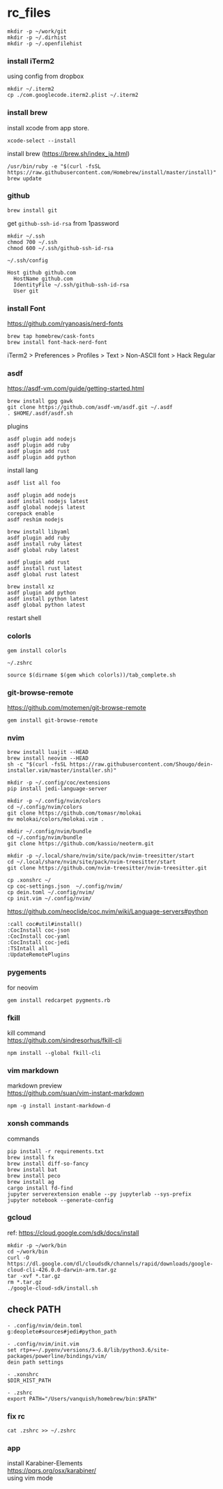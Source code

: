 # rc_files

```
mkdir -p ~/work/git
mkdir -p ~/.dirhist
mkdir -p ~/.openfilehist
```

### install iTerm2
using config from dropbox  
```
mkdir ~/.iterm2
cp ./com.googlecode.iterm2.plist ~/.iterm2
```

### install brew
install xcode from app store.  
```
xcode-select --install
```

install brew (https://brew.sh/index_ja.html)
```
/usr/bin/ruby -e "$(curl -fsSL https://raw.githubusercontent.com/Homebrew/install/master/install)"
brew update
```

### github

```
brew install git
```

get `github-ssh-id-rsa` from 1password

```
mkdir ~/.ssh
chmod 700 ~/.ssh
chmod 600 ~/.ssh/github-ssh-id-rsa
```

`~/.ssh/config`

```
Host github github.com
  HostName github.com
  IdentityFile ~/.ssh/github-ssh-id-rsa
  User git
```

### install Font

https://github.com/ryanoasis/nerd-fonts

```
brew tap homebrew/cask-fonts
brew install font-hack-nerd-font
```

iTerm2 > Preferences > Profiles > Text > Non-ASCII font > Hack Regular

### asdf

https://asdf-vm.com/guide/getting-started.html

```
brew install gpg gawk
git clone https://github.com/asdf-vm/asdf.git ~/.asdf
. $HOME/.asdf/asdf.sh
```

plugins

```
asdf plugin add nodejs
asdf plugin add ruby
asdf plugin add rust
asdf plugin add python
```

install lang

`asdf list all foo`

```
asdf plugin add nodejs
asdf install nodejs latest
asdf global nodejs latest
corepack enable
asdf reshim nodejs

brew install libyaml
asdf plugin add ruby
asdf install ruby latest
asdf global ruby latest

asdf plugin add rust
asdf install rust latest
asdf global rust latest

brew install xz
asdf plugin add python
asdf install python latest
asdf global python latest
```

restart shell

### colorls

```
gem install colorls
```

`~/.zshrc`

```
source $(dirname $(gem which colorls))/tab_complete.sh
```

### git-browse-remote

https://github.com/motemen/git-browse-remote

```
gem install git-browse-remote
```

### nvim

```
brew install luajit --HEAD
brew install neovim --HEAD
sh -c "$(curl -fsSL https://raw.githubusercontent.com/Shougo/dein-installer.vim/master/installer.sh)"

mkdir -p ~/.config/coc/extensions
pip install jedi-language-server

mkdir -p ~/.config/nvim/colors
cd ~/.config/nvim/colors
git clone https://github.com/tomasr/molokai
mv molokai/colors/molokai.vim .

mkdir ~/.config/nvim/bundle
cd ~/.config/nvim/bundle
git clone https://github.com/kassio/neoterm.git

mkdir -p ~/.local/share/nvim/site/pack/nvim-treesitter/start
cd ~/.local/share/nvim/site/pack/nvim-treesitter/start
git clone https://github.com/nvim-treesitter/nvim-treesitter.git
```

```
cp .xonshrc ~/
cp coc-settings.json  ~/.config/nvim/
cp dein.toml ~/.config/nvim/
cp init.vim ~/.config/nvim/
```

https://github.com/neoclide/coc.nvim/wiki/Language-servers#python
```
:call coc#util#install()
:CocInstall coc-json
:CocInstall coc-yaml
:CocInstall coc-jedi
:TSIntall all
:UpdateRemotePlugins
```


### pygements
for neovim
```
gem install redcarpet pygments.rb
```

### fkill
kill command  
https://github.com/sindresorhus/fkill-cli
```
npm install --global fkill-cli
```

### vim markdown
markdown preview  
https://github.com/suan/vim-instant-markdown
```
npm -g install instant-markdown-d
```

### xonsh commands

commands
```
pip install -r requirements.txt
brew install fx
brew install diff-so-fancy
brew install bat
brew install peco
brew install ag
cargo install fd-find
jupyter serverextension enable --py jupyterlab --sys-prefix
jupyter notebook --generate-config
```

### gcloud

ref: https://cloud.google.com/sdk/docs/install

```
mkdir -p ~/work/bin
cd ~/work/bin
curl -O https://dl.google.com/dl/cloudsdk/channels/rapid/downloads/google-cloud-cli-426.0.0-darwin-arm.tar.gz
tar -xvf *.tar.gz
rm *.tar.gz
./google-cloud-sdk/install.sh
```

## check PATH
```
- .config/nvim/dein.toml
g:deoplete#sources#jedi#python_path

- .config/nvim/init.vim
set rtp+=~/.pyenv/versions/3.6.8/lib/python3.6/site-packages/powerline/bindings/vim/
dein path settings

- .xonshrc
$DIR_HIST_PATH

- .zshrc
export PATH="/Users/vanquish/homebrew/bin:$PATH"
```

### fix rc

```
cat .zshrc >> ~/.zshrc
```

### app

install Karabiner-Elements  
https://pqrs.org/osx/karabiner/  
using vim mode

